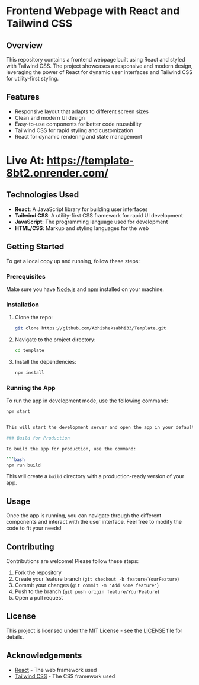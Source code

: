 
# Frontend Webpage with React and Tailwind CSS

## Overview

This repository contains a frontend webpage built using React and styled with Tailwind CSS. The project showcases a responsive and modern design, leveraging the power of React for dynamic user interfaces and Tailwind CSS for utility-first styling.

## Features

- Responsive layout that adapts to different screen sizes
- Clean and modern UI design
- Easy-to-use components for better code reusability
- Tailwind CSS for rapid styling and customization
- React for dynamic rendering and state management

# Live At: https://template-8bt2.onrender.com/

## Technologies Used

- **React**: A JavaScript library for building user interfaces
- **Tailwind CSS**: A utility-first CSS framework for rapid UI development
- **JavaScript**: The programming language used for development
- **HTML/CSS**: Markup and styling languages for the web

## Getting Started

To get a local copy up and running, follow these steps:

### Prerequisites

Make sure you have [Node.js](https://nodejs.org/) and [npm](https://www.npmjs.com/) installed on your machine.

### Installation

1. Clone the repo:
   ```bash
   git clone https://github.com/Abhisheksabhi33/Template.git
   ```

2. Navigate to the project directory:
   ```bash
   cd template
   ```

3. Install the dependencies:
   ```bash
   npm install
   ```

### Running the App

To run the app in development mode, use the following command:

```bash
npm start


This will start the development server and open the app in your default browser.

### Build for Production

To build the app for production, use the command:

```bash
npm run build
```

This will create a `build` directory with a production-ready version of your app.

## Usage

Once the app is running, you can navigate through the different components and interact with the user interface. Feel free to modify the code to fit your needs!

## Contributing

Contributions are welcome! Please follow these steps:

1. Fork the repository
2. Create your feature branch (`git checkout -b feature/YourFeature`)
3. Commit your changes (`git commit -m 'Add some feature'`)
4. Push to the branch (`git push origin feature/YourFeature`)
5. Open a pull request

## License

This project is licensed under the MIT License - see the [LICENSE](LICENSE) file for details.

## Acknowledgements

- [React](https://reactjs.org/) - The web framework used
- [Tailwind CSS](https://tailwindcss.com/) - The CSS framework used
